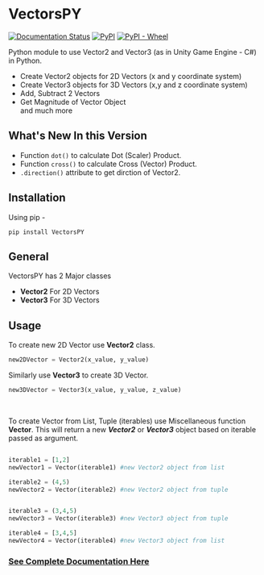 # VectorsPY
[![Documentation Status](https://readthedocs.org/projects/vectorspy/badge/?version=latest)](https://vectorspy.readthedocs.io/en/latest/?badge=latest)
[![PyPI](https://img.shields.io/pypi/v/vectorspy)](https://pypi.org/project/VectorsPY)
[![PyPI - Wheel](https://img.shields.io/pypi/wheel/vectorspy?style=plastic)](https://pypi.org/project/VectorsPY)

Python module to use Vector2 and Vector3 (as in Unity Game Engine - C#) in Python.

- Create Vector2 objects for 2D Vectors (x and y coordinate system)
- Create Vector3 objects for 3D Vectors (x,y and z coordinate system)
- Add, Subtract 2 Vectors
- Get Magnitude of Vector Object<br>
and much more

## What's New In this Version
- Function ```dot()``` to calculate Dot (Scaler) Product.
- Function ```cross()``` to calculate Cross (Vector) Product.
- ```.direction()``` attribute to get dirction of Vector2.

## Installation

Using pip - 
```
pip install VectorsPY
```


## General
VectorsPY has 2 Major classes
- **Vector2** For 2D Vectors
- **Vector3** For 3D Vectors


## Usage

To create new 2D Vector use **Vector2** class.
```python
new2DVector = Vector2(x_value, y_value)
```
Similarly use **Vector3** to create 3D Vector.
```python
new3DVector = Vector3(x_value, y_value, z_value)
```
<br>

To create Vector from List, Tuple (iterables) use Miscellaneous function **Vector**. This will return a new ***Vector2*** or ***Vector3*** object based on iterable passed as argument.
```python

iterable1 = [1,2] 
newVector1 = Vector(iterable1) #new Vector2 object from list

iterable2 = (4,5)
newVector2 = Vector(iterable2) #new Vector2 object from tuple


iterable3 = (3,4,5)
newVector3 = Vector(iterable3) #new Vector3 object from tuple

iterable4 = [3,4,5]
newVector4 = Vector(iterable4) #new Vector3 object from list
```
### [See Complete Documentation Here](https://vectorspy.readthedocs.io/en/latest/)


